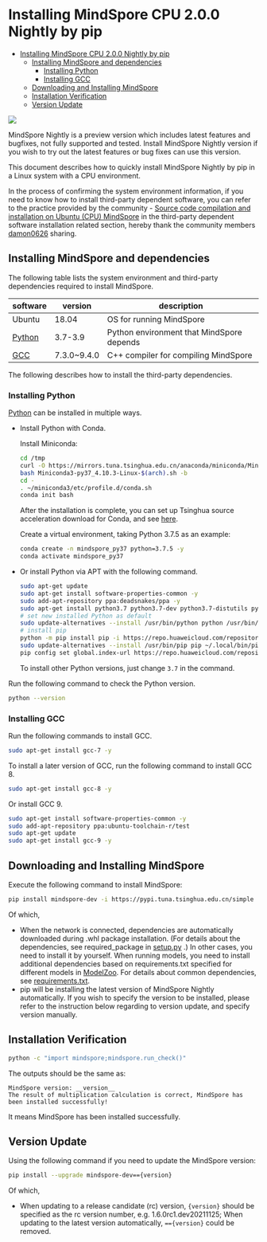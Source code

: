 # Installing MindSpore CPU 2.0.0 Nightly by pip

<!-- TOC -->

- [Installing MindSpore CPU 2.0.0 Nightly by pip](#installing-mindspore-cpu-200-nightly-by-pip)
    - [Installing MindSpore and dependencies](#installing-mindspore-and-dependencies)
        - [Installing Python](#installing-python)
        - [Installing GCC](#installing-gcc)
    - [Downloading and Installing MindSpore](#downloading-and-installing-mindspore)
    - [Installation Verification](#installation-verification)
    - [Version Update](#version-update)

<!-- /TOC -->

<a href="https://gitee.com/mindspore/docs/blob/r2.0.0-alpha/install/mindspore_cpu_install_nightly_en.md" target="_blank"><img src="https://mindspore-website.obs.cn-north-4.myhuaweicloud.com/website-images/r2.0.0-alpha/resource/_static/logo_source_en.png"></a>

MindSpore Nightly is a preview version which includes latest features and bugfixes, not fully supported and tested. Install MindSpore Nightly version if you wish to try out the latest features or bug fixes can use this version.

This document describes how to quickly install MindSpore Nightly by pip in a Linux system with a CPU environment.

In the process of confirming the system environment information, if you need to know how to install third-party dependent software, you can refer to the practice provided by the community - [Source code compilation and installation on Ubuntu (CPU) MindSpore](https://www.mindspore.cn/news/newschildren?id=365) in the third-party dependent software installation related section, hereby thank the community members [damon0626]( https://gitee.com/damon0626) sharing.

## Installing MindSpore and dependencies

The following table lists the system environment and third-party dependencies required to install MindSpore.

| software                       | version     | description                                             |
| ------------------------------ | ----------- | ------------------------------------------------------- |
| Ubuntu                         | 18.04       | OS for running MindSpore                                |
| [Python](#installing-python)   | 3.7-3.9     | Python environment that MindSpore depends               |
| [GCC](#installing-gcc-and-gmp) | 7.3.0~9.4.0 | C++ compiler for compiling MindSpore                    |

The following describes how to install the third-party dependencies.

### Installing Python

[Python](https://www.python.org/) can be installed in multiple ways.

- Install Python with Conda.

  Install Miniconda:

  ```bash
  cd /tmp
  curl -O https://mirrors.tuna.tsinghua.edu.cn/anaconda/miniconda/Miniconda3-py37_4.10.3-Linux-$(arch).sh
  bash Miniconda3-py37_4.10.3-Linux-$(arch).sh -b
  cd -
  . ~/miniconda3/etc/profile.d/conda.sh
  conda init bash
  ```

  After the installation is complete, you can set up Tsinghua source acceleration download for Conda, and see [here](https://mirrors.tuna.tsinghua.edu.cn/help/anaconda/).

  Create a virtual environment, taking Python 3.7.5 as an example:

  ```bash
  conda create -n mindspore_py37 python=3.7.5 -y
  conda activate mindspore_py37
  ```

- Or install Python via APT with the following command.

  ```bash
  sudo apt-get update
  sudo apt-get install software-properties-common -y
  sudo add-apt-repository ppa:deadsnakes/ppa -y
  sudo apt-get install python3.7 python3.7-dev python3.7-distutils python3-pip -y
  # set new installed Python as default
  sudo update-alternatives --install /usr/bin/python python /usr/bin/python3.7 100
  # install pip
  python -m pip install pip -i https://repo.huaweicloud.com/repository/pypi/simple
  sudo update-alternatives --install /usr/bin/pip pip ~/.local/bin/pip3.7 100
  pip config set global.index-url https://repo.huaweicloud.com/repository/pypi/simple
  ```

  To install other Python versions, just change `3.7` in the command.

Run the following command to check the Python version.

```bash
python --version
```

### Installing GCC

Run the following commands to install GCC.

```bash
sudo apt-get install gcc-7 -y
```

To install a later version of GCC, run the following command to install GCC 8.

```bash
sudo apt-get install gcc-8 -y
```

Or install GCC 9.

```bash
sudo apt-get install software-properties-common -y
sudo add-apt-repository ppa:ubuntu-toolchain-r/test
sudo apt-get update
sudo apt-get install gcc-9 -y
```

## Downloading and Installing MindSpore

Execute the following command to install MindSpore:

```bash
pip install mindspore-dev -i https://pypi.tuna.tsinghua.edu.cn/simple
```

Of which,

- When the network is connected, dependencies are automatically downloaded during .whl package installation. (For details about the dependencies, see required_package in [setup.py](https://gitee.com/mindspore/mindspore/blob/r2.0.0-alpha/setup.py) .) In other cases, you need to install it by yourself. When running models, you need to install additional dependencies based on requirements.txt specified for different models in [ModelZoo](https://gitee.com/mindspore/models/tree/r2.0/). For details about common dependencies, see [requirements.txt](https://gitee.com/mindspore/mindspore/blob/r2.0.0-alpha/requirements.txt).
- pip will be installing the latest version of MindSpore Nightly automatically. If you wish to specify the version to be installed, please refer to the instruction below regarding to version update, and specify version manually.

## Installation Verification

```bash
python -c "import mindspore;mindspore.run_check()"
```

The outputs should be the same as:

```text
MindSpore version: __version__
The result of multiplication calculation is correct, MindSpore has been installed successfully!
```

It means MindSpore has been installed successfully.

## Version Update

Using the following command if you need to update the MindSpore version:

```bash
pip install --upgrade mindspore-dev=={version}
```

Of which,

- When updating to a release candidate (rc) version, `{version}` should be specified as the rc version number, e.g. 1.6.0rc1.dev20211125; When updating to the latest version automatically, `=={version}` could be removed.
